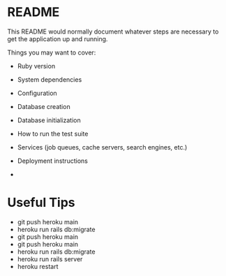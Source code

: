 # README

This README would normally document whatever steps are necessary to get the
application up and running.

Things you may want to cover:

* Ruby version

* System dependencies

* Configuration

* Database creation

* Database initialization

* How to run the test suite

* Services (job queues, cache servers, search engines, etc.)

* Deployment instructions

* 

Useful Tips 
==============

- git push heroku main
- heroku run rails db:migrate
- git push heroku main
- git push heroku main
- heroku run rails db:migrate
- heroku run rails server
- heroku restart
